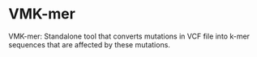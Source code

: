 # VMK-mer
VMK-mer: Standalone tool that converts mutations in VCF file into k-mer sequences that are affected by these mutations.
